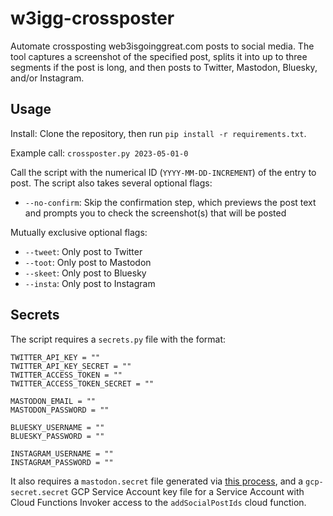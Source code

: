 # w3igg-crossposter

Automate crossposting web3isgoinggreat.com posts to social media. The tool captures a screenshot of the specified post,
splits it into up to three segments if the post is long, and then posts to Twitter, Mastodon, Bluesky, and/or Instagram.

## Usage

Install: Clone the repository, then run `pip install -r requirements.txt`.

Example call: `crossposter.py 2023-05-01-0`

Call the script with the numerical ID (`YYYY-MM-DD-INCREMENT`) of the entry to post. The script also takes several
optional flags:

- `--no-confirm`: Skip the confirmation step, which previews the post text and prompts you to check the screenshot(s)
  that will be posted

Mutually exclusive optional flags:

- `--tweet`: Only post to Twitter
- `--toot`: Only post to Mastodon
- `--skeet`: Only post to Bluesky
- `--insta`: Only post to Instagram

## Secrets

The script requires a `secrets.py` file with the format:

```
TWITTER_API_KEY = ""
TWITTER_API_KEY_SECRET = ""
TWITTER_ACCESS_TOKEN = ""
TWITTER_ACCESS_TOKEN_SECRET = ""

MASTODON_EMAIL = ""
MASTODON_PASSWORD = ""

BLUESKY_USERNAME = ""
BLUESKY_PASSWORD = ""

INSTAGRAM_USERNAME = ""
INSTAGRAM_PASSWORD = ""
```

It also requires a `mastodon.secret` file generated via [this
process](https://mastodonpy.readthedocs.io/en/stable/#usage), and a `gcp-secret.secret` GCP Service Account key file for
a Service Account with Cloud Functions Invoker access to the `addSocialPostIds` cloud function.
